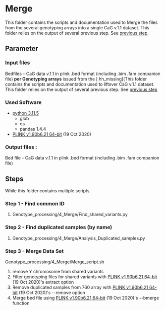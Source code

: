 # Merge
This folder contains the scripts and documentation used to Merge the files from the several genotyping arrays into a single CaG v.1.1 dataset. This folder relies on the output of several previous step. See [previous step](https://github.com/CERC-Genomic-Medicine/CARTaGENE_flagship_paper/tree/main/Genotype_processing/3_XX_Males_missing). 


## Parameter
### Input files
Bedfiles - CaG data v.1.1 in plink .bed format (including .bim .fam companion file) **per Genotyping arrays** issued from the [ hh_missing](This folder contains the scripts and documentation used to liftover CaG v.1.1 dataset. This folder relies on the output of several previous step. See [previous step](https://github.com/CERC-Genomic-Medicine/CARTaGENE_flagship_paper/tree/main/Genotype_processing/3_XX_Males_missing)  

### Used Software
- [python 3.11.5](https://www.python.org/downloads/release/python-3115/)
  - glob
  - os
  - pandas 1.4.4
- [PLINK v1.90b6.21 64-bit](https://www.cog-genomics.org/plink/) (19 Oct 2020)

### Output files :  
Bed file - CaG data v.1.1 in plink .bed format (including .bim .fam companion file)  
  
## Steps  
While this folder contains multiple scripts.  
### Step 1 - Find common ID  
1) Genotype_processing/4_Merge/Find_shared_variants.py  
### Step 2 - Find duplicated samples (by name)  
1) Genotype_processing/4_Merge/Analysis_Duplicated_samples.py  
### Step 3 - Merge Data Set  
Genotype_processing/4_Merge/Merge_script.sh  
1) remove Y chromosome from shared variants
2) Filter genotyping files for shared variants with [PLINK v1.90b6.21 64-bit](https://www.cog-genomics.org/plink/) (19 Oct 2020)'s extract option
3) Remove duplicated samples from 760 array with [PLINK v1.90b6.21 64-bit](https://www.cog-genomics.org/plink/) (19 Oct 2020)'s --remove option
4) Merge bed file using [PLINK v1.90b6.21 64-bit](https://www.cog-genomics.org/plink/) (19 Oct 2020)'s --bmerge function

